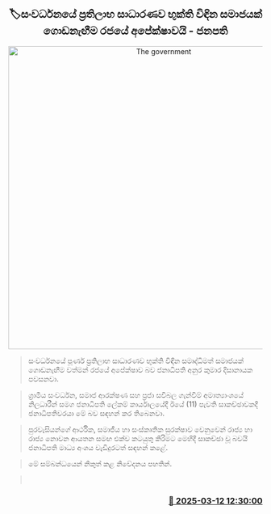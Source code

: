 <p align='center'><b><h2 align='center' title='The government's aspiration is to build a society that fairly enjoys the benefits of development - President'>🏷සංවර්ධනයේ ප්‍රතිලාභ සාධාරණව භුක්ති විඳින සමාජයක් ගොඩනැඟීම රජයේ අපේක්ෂාවයි - ජනපති</h2></b></p>
<p align='center'><img src='https://helakuru.sgp1.cdn.digitaloceanspaces.com/esana/images/lib/anura-president-pmd-io.jpg' width='600' alt='The government's aspiration is to build a society that fairly enjoys the benefits of development - President'></p>

> සංවර්ධනයේ පූර්ණ ප්‍රතිලාභ සාධාරණව භුක්ති විඳින සමෘද්ධිමත් සමාජයක් ගොඩනැඟීම වත්මන් රජයේ අපේක්ෂාව බව ජනාධිපති අනුර කුමාර දිසානායක පවසනවා.

> ග්‍රාමීය සංවර්ධන, සමාජ ආරක්ෂණ සහ ප්‍රජා සවිබල ගැන්වීම් අමාත්‍යාංශයේ නිලධාරීන් සමග ජනාධිපති ලේකම් කාර්යාලයේදී ඊයේ (11) පැවති සාකච්ඡාවකදී ජනාධිපතිවරයා මේ බව සඳහන් කර තිබෙනවා.

> පුරවැසියන්ගේ ආර්ථික, සමාජීය හා සංස්කෘතික සුරක්ෂාව වෙනුවෙන් රාජ්‍ය හා රාජ්‍ය නොවන ආයතන සමඟ එක්ව කටයුතු කිරිමට මෙහිදී සාකච්ඡා වූ බවයි ජනාධිපති මාධ්‍ය අංශය වැඩිදුරටත් සඳහන් කළේ.

> මේ සම්බන්ධයෙන් නිකුත් කළ නිවේදනය පහතින්. 

>  



<h3 align='right'><a href='https://www.helakuru.lk/esana/p/108275/'>📅 2025-03-12 12:30:00</a></h3>
